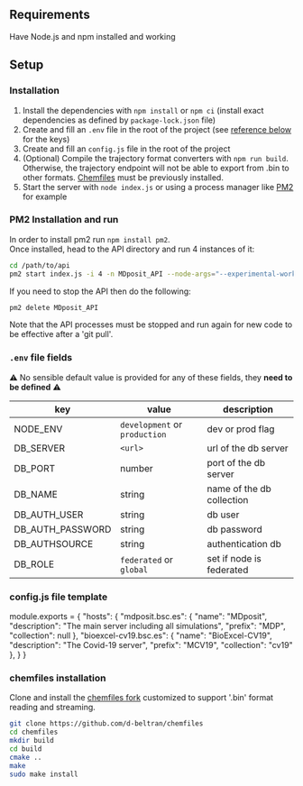 ## Requirements

Have Node.js and npm installed and working

## Setup

### Installation

1. Install the dependencies with `npm install` or `npm ci` (install exact dependencies as defined by `package-lock.json` file)
2. Create and fill an `.env` file in the root of the project (see [reference below](#.env-file-fields) for the keys)
3. Create and fill an `config.js` file in the root of the project
4. (Optional) Compile the trajectory format converters with `npm run build`. Otherwise, the trajectory endpoint will not be able to export from .bin to other formats. [Chemfiles](#chemfiles-installation) must be previously installed.
5. Start the server with `node index.js` or using a process manager like [PM2](http://pm2.keymetrics.io/) for example

### PM2 Installation and run

In order to install pm2 run `npm install pm2`.<br/>
Once installed, head to the API directory and run 4 instances of it:<br/>
```bash
cd /path/to/api
pm2 start index.js -i 4 -n MDposit_API --node-args="--experimental-worker"
```
If you need to stop the API then do the following:
```bash
pm2 delete MDposit_API
```
Note that the API processes must be stopped and run again for new code to be effective after a 'git pull'.

### `.env` file fields

⚠️ No sensible default value is provided for any of these fields, they **need to be defined** ⚠️

| key              | value                         | description               |
| ---------------- | ----------------------------- | ------------------------- |
| NODE_ENV         | `development` or `production` | dev or prod flag          |
| DB_SERVER        | `<url>`                       | url of the db server      |
| DB_PORT          | number                        | port of the db server     |
| DB_NAME          | string                        | name of the db collection |
| DB_AUTH_USER     | string                        | db user                   |
| DB_AUTH_PASSWORD | string                        | db password               |
| DB_AUTHSOURCE    | string                        | authentication db         |
| DB_ROLE          | `federated` or `global`       | set if node is federated  |

### config.js file template

module.exports = {
"hosts": {
"mdposit.bsc.es": {
"name": "MDposit",
"description": "The main server including all simulations",
"prefix": "MDP",
"collection": null
},
"bioexcel-cv19.bsc.es": {
"name": "BioExcel-CV19",
"description": "The Covid-19 server",
"prefix": "MCV19",
"collection": "cv19"
},
}
}

### chemfiles installation

Clone and install the [chemfiles fork](https://github.com/d-beltran/chemfiles) customized to support '.bin' format reading and streaming.

```bash
git clone https://github.com/d-beltran/chemfiles
cd chemfiles
mkdir build
cd build
cmake ..
make
sudo make install
```

